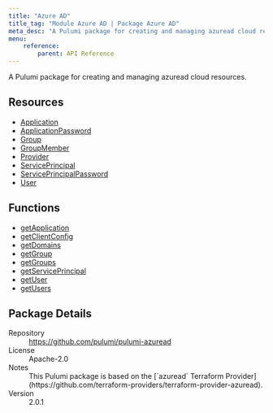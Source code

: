 ```yaml
---
title: "Azure AD"
title_tag: "Module Azure AD | Package Azure AD"
meta_desc: "A Pulumi package for creating and managing azuread cloud resources."
menu:
    reference:
        parent: API Reference
---
```


<!-- WARNING: this file was generated by Pulumi Docs Generator. -->
<!-- Do not edit by hand unless you're certain you know what you are doing! -->

A Pulumi package for creating and managing azuread cloud resources.

<h2 id="resources">Resources</h2>
<ul class="api">
    <li><a href="application" title="Application"><span class="symbol resource"></span>Application</a></li>
    <li><a href="applicationpassword" title="ApplicationPassword"><span class="symbol resource"></span>ApplicationPassword</a></li>
    <li><a href="group" title="Group"><span class="symbol resource"></span>Group</a></li>
    <li><a href="groupmember" title="GroupMember"><span class="symbol resource"></span>GroupMember</a></li>
    <li><a href="provider" title="Provider"><span class="symbol resource"></span>Provider</a></li>
    <li><a href="serviceprincipal" title="ServicePrincipal"><span class="symbol resource"></span>ServicePrincipal</a></li>
    <li><a href="serviceprincipalpassword" title="ServicePrincipalPassword"><span class="symbol resource"></span>ServicePrincipalPassword</a></li>
    <li><a href="user" title="User"><span class="symbol resource"></span>User</a></li>
</ul>

<h2 id="functions">Functions</h2>
<ul class="api">
    <li><a href="getapplication" title="getApplication"><span class="symbol function"></span>getApplication</a></li>
    <li><a href="getclientconfig" title="getClientConfig"><span class="symbol function"></span>getClientConfig</a></li>
    <li><a href="getdomains" title="getDomains"><span class="symbol function"></span>getDomains</a></li>
    <li><a href="getgroup" title="getGroup"><span class="symbol function"></span>getGroup</a></li>
    <li><a href="getgroups" title="getGroups"><span class="symbol function"></span>getGroups</a></li>
    <li><a href="getserviceprincipal" title="getServicePrincipal"><span class="symbol function"></span>getServicePrincipal</a></li>
    <li><a href="getuser" title="getUser"><span class="symbol function"></span>getUser</a></li>
    <li><a href="getusers" title="getUsers"><span class="symbol function"></span>getUsers</a></li>
</ul>

<h2 id="package-details">Package Details</h2>
<dl class="package-details">
	<dt>Repository</dt>
	<dd><a href="https://github.com/pulumi/pulumi-azuread">https://github.com/pulumi/pulumi-azuread</a></dd>
	<dt>License</dt>
	<dd>Apache-2.0</dd>
	<dt>Notes</dt>
	<dd>This Pulumi package is based on the [`azuread` Terraform Provider](https://github.com/terraform-providers/terraform-provider-azuread).</dd>
	<dt>Version</dt>
	<dd>2.0.1</dd>
</dl>

